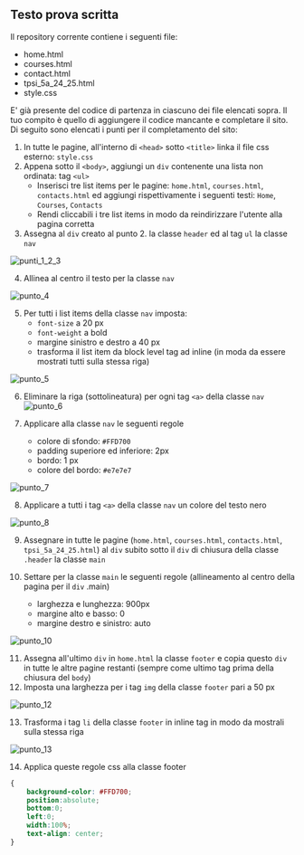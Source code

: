 ## Testo prova scritta
Il repository corrente contiene i seguenti file:

* home.html
* courses.html
* contact.html
* tpsi_5a_24_25.html
* style.css

E' già presente del codice di partenza in ciascuno dei file elencati sopra.
Il tuo compito è quello di aggiungere il codice mancante e completare il sito.
Di seguito sono elencati i punti per il completamento del sito:

1. In tutte le pagine, all'interno di `<head>` sotto `<title>` linka il file css esterno: `style.css`
2. Appena sotto il `<body>`, aggiungi un `div` contenente una lista non ordinata: tag `<ul>`
   * Inserisci tre list items per le pagine: `home.html`, `courses.html`, `contacts.html` ed aggiungi rispettivamente i seguenti testi: `Home`, `Courses`, `Contacts`
   * Rendi cliccabili i tre list items in modo da reindirizzare l'utente alla pagina corretta
3. Assegna al `div` creato al punto 2. la classe `header` ed al tag `ul` la classe `nav`

![punti_1_2_3](https://github.com/user-attachments/assets/6eb50cfd-5990-43c3-8b88-f7172ca083e9)

4. Allinea al centro il testo per la classe `nav`

![punto_4](https://github.com/user-attachments/assets/0210f162-6f34-42f6-84c1-69502734db52)

5. Per tutti i list items della classe `nav` imposta:
   * `font-size` a 20 px
   * `font-weight` a bold
   * margine sinistro e destro a 40 px
   * trasforma il list item da block level tag ad inline (in moda da essere mostrati tutti sulla stessa riga)

![punto_5](https://github.com/user-attachments/assets/a953b727-4696-4d18-bec3-a0f6f166b202)

6. Eliminare la riga (sottolineatura) per ogni tag `<a>` della classe `nav`
![punto_6](https://github.com/user-attachments/assets/d98eba33-38c9-4b1a-a6a4-b61fa732dd8b)

7. Applicare alla classe `nav` le seguenti regole
   * colore di sfondo: `#FFD700`
   * padding superiore ed inferiore: 2px
   * bordo: 1 px
   * colore del bordo: `#e7e7e7`

![punto_7](https://github.com/user-attachments/assets/f54e1c7d-2e75-4dc6-bd9c-12f8bee85cb8)

8. Applicare a tutti i tag `<a>` della classe `nav` un colore del testo nero

![punto_8](https://github.com/user-attachments/assets/212d9782-fa5b-4294-bc1f-e9dfeac32a6e)

9. Assegnare in tutte le pagine (`home.html`, `courses.html`, `contacts.html`, `tpsi_5a_24_25.html`) al `div` subito sotto il `div` di chiusura della classe `.header` la classe `main`

10. Settare per la classe `main` le seguenti regole (allineamento al centro della pagina per il `div` .main)
    * larghezza e lunghezza: 900px
    * margine alto e basso: 0
    * margine destro e sinistro: auto
      
![punto_10](https://github.com/user-attachments/assets/dd7e92c1-7274-4181-ace3-b7adad6d984c)

11. Assegna all'ultimo `div` in `home.html` la classe `footer` e copia questo `div` in tutte le altre pagine restanti (sempre come ultimo tag prima della chiusura del `body`)
12. Imposta una larghezza per i tag `img` della classe `footer` pari a 50 px

![punto_12](https://github.com/user-attachments/assets/b34a1d0e-2fbd-4564-ac69-961108ab637c)

13. Trasforma i tag `li` della classe `footer` in inline tag in modo da mostrali sulla stessa riga

![punto_13](https://github.com/user-attachments/assets/d0bca26c-ed00-471d-9b9b-247de923c029)

14. Applica queste regole css alla classe footer

```css
{
    background-color: #FFD700;
    position:absolute;
    bottom:0;
    left:0;
    width:100%;
    text-align: center;
}
```

